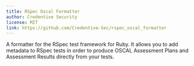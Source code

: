 ```yaml
---
title: RSpec Oscal Formatter
author: Credentive Security
license: MIT
link: https://github.com/Credentive-Sec/rspec_oscal_formatter
---
```


A formatter for the RSpec test framework for Ruby. It allows you to add metadata to RSpec tests in order to produce OSCAL Assessment Plans and Assessment Results directly from your tests.
